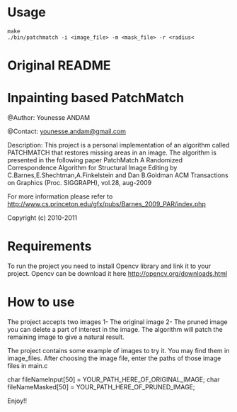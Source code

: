 # Usage

```
make
./bin/patchmatch -i <image_file> -m <mask_file> -r <radius<
```


# Original README

Inpainting based PatchMatch
=====================================

@Author: Younesse ANDAM

@Contact: younesse.andam@gmail.com

Description: This project is a personal implementation of an algorithm called PATCHMATCH that restores missing areas in an image.
The algorithm is presented in the following paper
 PatchMatch  A Randomized Correspondence Algorithm
               for Structural Image Editing
   by C.Barnes,E.Shechtman,A.Finkelstein and Dan B.Goldman
   ACM Transactions on Graphics (Proc. SIGGRAPH), vol.28, aug-2009

 For more information please refer to
 http://www.cs.princeton.edu/gfx/pubs/Barnes_2009_PAR/index.php

Copyright (c) 2010-2011

Requirements
============

To run the project you need to install Opencv library and link it to your project.
Opencv can be download it here
http://opencv.org/downloads.html

How to use
===========

The project accepts two images
1- The original image
2- The pruned image you can delete a part of interest in the image. The algorithm will patch the remaining image to give a natural result.

The project contains some example of images to try it. You may find them in image_files.
After choosing the image file, enter the paths of those image files in main.c

char fileNameInput[50] = YOUR_PATH_HERE_OF_ORIGINAL_IMAGE;
char fileNameMasked[50] = YOUR_PATH_HERE_OF_PRUNED_IMAGE;


Enjoy!!
